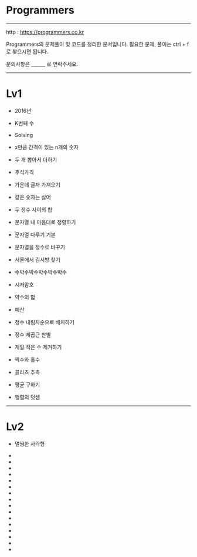 # Programmers

- - - - -

http : https://programmers.co.kr

Programmers의 문제풀이 및 코드를 정리한 문서입니다. 필요한 문제, 풀이는 ctrl + f로 찾으시면 됩니다.

문의사항은 ______ 로 연락주세요.







- - - - -


# Lv1

  - 2016년

  - K번째 수

  - Solving

  - x만큼 간격이 있는 n개의 숫자

  - 두 개 뽑아서 더하기

  - 주식가격

  - 가운데 글자 가져오기

  - 같은 숫자는 싫어

  - 두 정수 사이의 합

  - 문자열 내 마음대로 정렬하기

  - 문자열 다루기 기본

  - 문자열을 정수로 바꾸기

  - 서울에서 김서방 찾기

  - 수박수박수박수박수박수

  - 시저암호

  - 약수의 합

  - 예산

  - 정수 내림차순으로 배치하기

  - 정수 제곱근 판별

  - 제일 작은 수 제거하기

  - 짝수와 홀수

  - 콜라츠 추측

  - 평균 구하기

  - 행렬의 덧셈



------------------------------------------------------------------------------------------


# Lv2

  
  - 멀쩡한 사각형
  
  - 
  
  -
  
  -
  
  -
  
  -
  
  -
  
  -
  
  -
  
  -
  
  -
  
  -
  
  -
  
  -
  
  -
  
  -
  
  -
  
  
  
  
  
  
